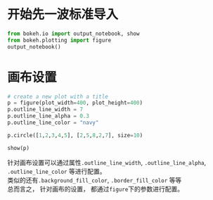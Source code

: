 # 开始先一波标准导入  
``` Python
from bokeh.io import output_notebook, show
from bokeh.plotting import figure   
output_notebook()
```  

# 画布设置  
``` Python
# create a new plot with a title
p = figure(plot_width=400, plot_height=400)
p.outline_line_width = 7
p.outline_line_alpha = 0.3
p.outline_line_color = "navy"

p.circle([1,2,3,4,5], [2,5,8,2,7], size=10)

show(p)
```  
针对画布设置可以通过属性```.outline_line_width```, ```.outline_line_alpha```, ```.outline_line_color``` 等进行配置。  
类似的还有```.background_fill_color```, ```.border_fill_color``` 等等  
总而言之， 针对画布的设置， 都通过```figure```下的参数进行配置。  

